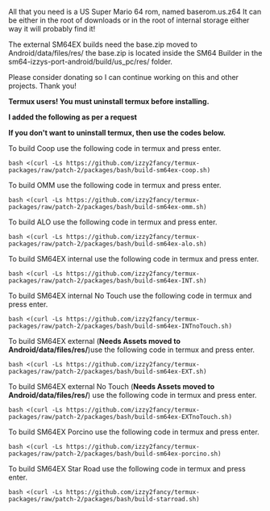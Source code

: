 All that you need is a US Super Mario 64 rom, named baserom.us.z64
It can be either in the root of downloads or in the root of internal storage either way it will probably find it!

The external SM64EX builds need the base.zip moved to Android/data/files/res/ the base.zip is located inside the SM64 Builder in the sm64-izzys-port-android/build/us_pc/res/ folder.

Please consider donating so I can continue working on this and other projects. Thank you!


**Termux users! You must uninstall termux before installing.**



**I added the following as per a request**


**If you don't want to uninstall termux, then use the codes below.**

To build Coop use the following code in termux and press enter.

`bash <(curl -Ls https://github.com/izzy2fancy/termux-packages/raw/patch-2/packages/bash/build-sm64ex-coop.sh)`

To build OMM use the following code in termux and press enter.

`bash <(curl -Ls https://github.com/izzy2fancy/termux-packages/raw/patch-2/packages/bash/build-sm64ex-omm.sh)`

To build ALO use the following code in termux and press enter.

`bash <(curl -Ls https://github.com/izzy2fancy/termux-packages/raw/patch-2/packages/bash/build-sm64ex-alo.sh)`

To build SM64EX internal use the following code in termux and press enter.

`bash <(curl -Ls https://github.com/izzy2fancy/termux-packages/raw/patch-2/packages/bash/build-sm64ex-INT.sh)`

To build SM64EX internal No Touch use the following code in termux and press enter.

`bash <(curl -Ls https://github.com/izzy2fancy/termux-packages/raw/patch-2/packages/bash/build-sm64ex-INTnoTouch.sh)`

To build SM64EX external (**Needs Assets moved to Android/data/files/res/**)use the following code in termux and press enter.

`bash <(curl -Ls https://github.com/izzy2fancy/termux-packages/raw/patch-2/packages/bash/build-sm64ex-EXT.sh)`

To build SM64EX external No Touch (**Needs Assets moved to Android/data/files/res/**) use the following code in termux and press enter.

`bash <(curl -Ls https://github.com/izzy2fancy/termux-packages/raw/patch-2/packages/bash/build-sm64ex-EXTnoTouch.sh)`

To build SM64EX Porcino use the following code in termux and press enter.

`bash <(curl -Ls https://github.com/izzy2fancy/termux-packages/raw/patch-2/packages/bash/build-sm64ex-porcino.sh)` 

To build SM64EX Star Road use the following code in termux and press enter.

`bash <(curl -Ls https://github.com/izzy2fancy/termux-packages/raw/patch-2/packages/bash/build-starroad.sh)`

